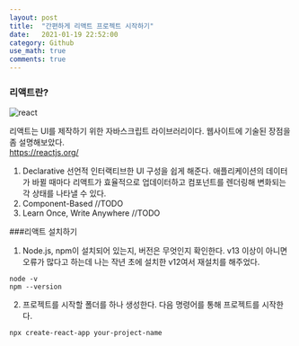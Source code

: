 ```yaml
---  
layout: post  
title:  "간편하게 리액트 프로젝트 시작하기"  
date:   2021-01-19 22:52:00  
category: Github
use_math: true
comments: true
---  
```



### 리액트란?
<img src="https://i.ibb.co/J5F4MXz/react.png" alt="react" border="0">

리액트는 UI를 제작하기 위한 자바스크립트 라이브러리이다.
웹사이트에 기술된 장점을 좀 설명해보았다.\
https://reactjs.org/
1. Declarative 선언적
인터랙티브한 UI 구성을 쉽게 해준다. 애플리케이션의 데이터가 바뀔 때마다 
리액트가 효율적으로 업데이터하고 컴포넌트를 렌더링해 변화되는 각 상태를 나타낼 수 있다. 
2. Component-Based
//TODO
3. Learn Once, Write Anywhere
//TODO

###리액트 설치하기
1. Node.js, npm이 설치되어 있는지, 버전은 무엇인지 확인한다. v13 이상이 아니면 오류가 많다고 하는데 나는 
작년 초에 설치한 v12여서 재설치를 해주었다.
```commandline
node -v
npm --version
```

2. 프로젝트를 시작할 폴더를 하나 생성한다. 다음 명령어를 통해 프로젝트를 시작한다.
```commandline
npx create-react-app your-project-name
```

